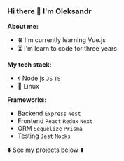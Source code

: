 ### Hi there 👋 I'm Oleksandr

**About me:**

<!-- - 🏔️ I'm currently working on [Alerki](https://github.com/Sasha-hk/Alerki "link to the repository") -->
- 🍀 I'm currently learning Vue.js
- ⏳ I'm learn to code for three years
<!-- - 🔥 I'm looking for a web developer job -->

**My tech stack:**

* 🌀 Node.js `JS` `TS`
* 🐧 Linux

**Frameworks:**

* Backend `Express` `Nest`
* Frontend `React` `Redux` `Next`
* ORM `Sequelize` `Prisma`
* Testing `Jest` `Mocks`

⬇️ See my projects below ⬇️
 
